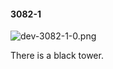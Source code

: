 #### 3082-1
![dev-3082-1-0.png](https://github.com/lil-lab/nlvr/raw/master/nlvr/dev/images/3/dev-3082-1-0.png "dev-3082-1-0.png")

There is a black tower.